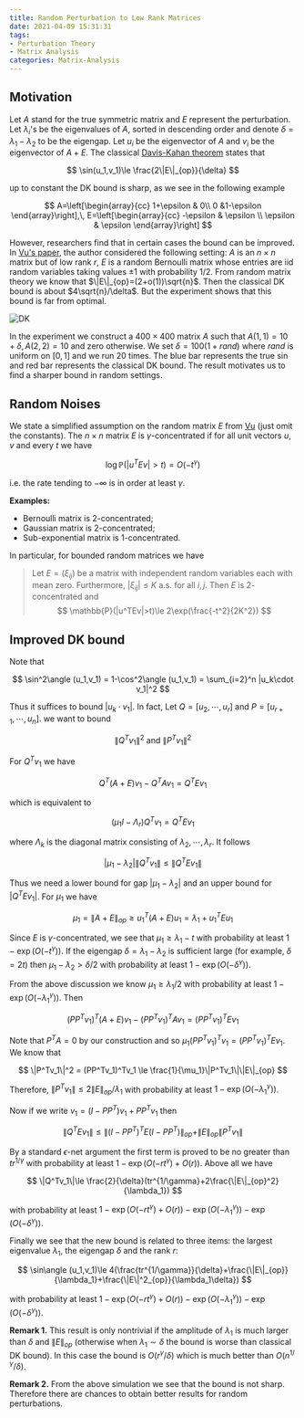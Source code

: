 ```yaml
---
title: Random Perturbation to Low Rank Matrices
date: 2021-04-09 15:31:31
tags:
- Perturbation Theory
- Matrix Analysis
categories: Matrix-Analysis
---
```


## Motivation

Let $A$ stand for the true symmetric matrix and $E$ represent the perturbation. Let $\lambda_i$'s be the eigenvalues of $A$, sorted in descending order and denote $\delta=\lambda_1-\lambda_2$ to be the eigengap. Let $u_i$ be the eigenvector of $A$ and $v_i$ be the eigenvector of $A+E$. The classical [Davis-Kahan theorem](http://yueqicao.top/2021/01/12/Davis-Kahan-s-Theorem/) states that

$$
\sin(u_1,v_1)\le \frac{2\|E\|_{op}}{\delta}
$$

up to constant the DK bound is sharp, as we see in the following example

$$
A=\left[\begin{array}{cc}
1+\epsilon & 0\\ 0 &1-\epsilon    
\end{array}\right],\, E=\left[\begin{array}{cc}
    -\epsilon & \epsilon \\ \epsilon & \epsilon
\end{array}\right]
$$

However, researchers find that in certain cases the bound can be improved. In [Vu's paper](https://arxiv.org/abs/1311.2657v5), the author considered the following setting: $A$ is an $n\times n$ matrix but of low rank $r$, $E$ is a random Bernoulli matrix whose entries are iid random variables taking values $\pm 1$ with probability $1/2$. From random matrix theory we know that $\|E\|_{op}=(2+o(1))\sqrt{n}$. Then the classical DK bound is about $4\sqrt{n}/\delta$. But the experiment shows that this bound is far from optimal.

![DK](DKbound.png)

In the experiment we construct a $400\times 400$ matrix $A$ such that $A(1,1)=10+\delta, A(2,2)=10$ and zero otherwise. We set $\delta=100(1+rand)$ where $rand$ is uniform on $[0,1]$ and we run 20 times. The blue bar represents the true $\sin$ and red bar represents the classical DK bound. The result motivates us to find a sharper bound in random settings.

## Random Noises 

We state a simplified assumption on the random matrix $E$ from [Vu](https://arxiv.org/abs/1311.2657v5) (just omit the constants). The $n\times n$ matrix $E$ is $\gamma$-concentrated if for all unit vectors $u,v$ and every $t$ we have

$$
\log\mathbb{P}(|u^TEv|>t)=O(-t^\gamma)
$$

i.e. the rate tending to $-\infty$ is in order at least $\gamma$. 

**Examples:**

- Bernoulli matrix is $2$-concentrated;
- Gaussian matrix is $2$-concentrated;
- Sub-exponential matrix is $1$-concentrated.

In particular, for bounded random matrices we have 

> Let $E=(\xi_{ij})$ be a matrix with independent random variables each with mean zero. Furthermore, $|\xi_{ij}|\le K$ a.s. for all $i,j$. Then $E$ is $2$-concentrated and 
$$
\mathbb{P}(|u^TEv|>t)\le 2\exp(\frac{-t^2}{2K^2}) 
$$

## Improved DK bound

Note that 

$$
\sin^2\angle (u_1,v_1) = 1-\cos^2\angle (u_1,v_1) = \sum_{i=2}^n |u_k\cdot v_1|^2
$$

Thus it suffices to bound $|u_k\cdot v_1|$. In fact, Let $Q=[u_2,\cdots,u_r]$ and  $P=[u_{r+1},\cdots,u_n]$. we want to bound 

$$
\|Q^Tv_1\|^2 \text{ and } \|P^Tv_1\|^2
$$

For $Q^Tv_1$ we have

$$
Q^T(A+E)v_1-Q^TAv_1=Q^TEv_1
$$

which is equivalent to

$$
(\mu_1I-\Lambda_r)Q^Tv_1 = Q^TEv_1
$$

where $\Lambda_k$ is the diagonal matrix consisting of $\lambda_2,\cdots,\lambda_r$. It follows

$$
|\mu_1-\lambda_2|\|Q^Tv_1\|\le \|Q^TEv_1\|
$$

Thus we need a lower bound for gap $|\mu_1-\lambda_2|$ and an upper bound for $|Q^TEv_1|$. For $\mu_1$ we have

$$
\mu_1 = \|A+E\|_{op}\ge u_1^T(A+E)u_1 = \lambda_1 + u_1^TEu_1 
$$

Since $E$ is $\gamma$-concentrated, we see that $\mu_1\ge \lambda_1-t$ with probability at least $1-\exp(O(-t^\gamma))$. If the eigengap $\delta=\lambda_1-\lambda_2$ is sufficient large (for example, $\delta= 2t$) then $\mu_1-\lambda_2>\delta/2$ with probability at least $1-\exp(O(-\delta^\gamma))$.

 From the above discussion we know $\mu_1\ge \lambda_1/2$ with probability at least $1-\exp(O(-\lambda_1^\gamma))$. Then

$$
(PP^Tv_1)^T(A+E)v_1-(PP^Tv_1)^TAv_1=(PP^Tv_1)^TEv_1
$$

Note that $P^TA=0$ by our construction and so $\mu_1(PP^Tv_1)^Tv_1=(PP^Tv_1)^TEv_1$. We know that 

$$
\|P^Tv_1\|^2 = (PP^Tv_1)^Tv_1 \le \frac{1}{\mu_1}\|P^Tv_1\|\|E\|_{op}
$$

Therefore, $\|P^Tv_1\|\le 2\|E\|_{op}/\lambda_1$ with probability at least $1-\exp(O(-\lambda_1^\gamma))$. 


Now if we write $v_1= (I-PP^T)v_1+PP^Tv_1$ then

$$
\|Q^TEv_1\|\le \|(I-PP^T)^TE(I-PP^T)\|_{op}+\|E\|_{op}\|P^Tv_1\|
$$

By a standard $\epsilon$-net argument the first term is proved to be no greater than $tr^{1/\gamma}$ with probability at least $1-\exp(O(-rt^\gamma)+O(r))$. Above all we have

$$
\|Q^Tv_1\|\le \frac{2}{\delta}(tr^{1/\gamma}+2\frac{\|E\|_{op}^2}{\lambda_1})
$$

with probability at least $1-\exp(O(-rt^\gamma)+O(r))-\exp(O(-\lambda_1^\gamma))-\exp(O(-\delta^\gamma))$.

Finally we see that the new bound is related to three items: the largest eigenvalue $\lambda_1$, the eigengap $\delta$ and the rank $r$:

$$
\sin\angle (u_1,v_1)\le 4(\frac{tr^{1/\gamma}}{\delta}+\frac{\|E\|_{op}}{\lambda_1}+\frac{\|E\|^2_{op}}{\lambda_1\delta})
$$

with probability at least $1-\exp(O(-rt^\gamma)+O(r))-\exp(O(-\lambda_1^\gamma))-\exp(O(-\delta^\gamma))$. 

**Remark 1.** This result is only nontrivial if the amplitude of $\lambda_1$ is much larger than $\delta$ and $\|E\|_{op}$ (otherwise when $\lambda_1\sim\delta$ the bound is worse than classical DK bound). In this case the bound is $O(r^{\gamma}/\delta)$ which is much better than $O(n^{1/\gamma}/\delta)$. 

**Remark 2.** From the above simulation we see that the bound is not sharp. Therefore there are chances to obtain better results for random perturbations.


